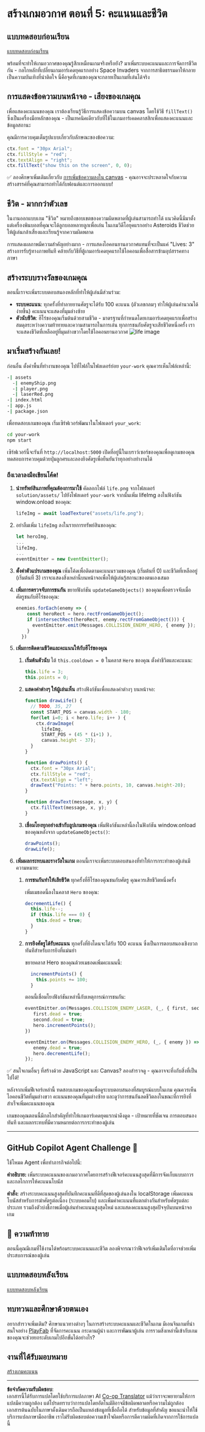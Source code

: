<!--
CO_OP_TRANSLATOR_METADATA:
{
  "original_hash": "d642759cf1542f554871f74956a59af9",
  "translation_date": "2025-10-23T21:21:31+00:00",
  "source_file": "6-space-game/5-keeping-score/README.md",
  "language_code": "th"
}
-->
# สร้างเกมอวกาศ ตอนที่ 5: คะแนนและชีวิต

## แบบทดสอบก่อนเรียน

[แบบทดสอบก่อนเรียน](https://ff-quizzes.netlify.app/web/quiz/37)

พร้อมที่จะทำให้เกมอวกาศของคุณรู้สึกเหมือนเกมจริงหรือยัง? มาเพิ่มระบบคะแนนและการจัดการชีวิตกัน - กลไกหลักที่เปลี่ยนเกมอาร์เคดยุคแรกอย่าง Space Invaders จากการสาธิตธรรมดาให้กลายเป็นความบันเทิงที่น่าติดใจ นี่คือจุดที่เกมของคุณจะกลายเป็นเกมที่เล่นได้จริง

## การแสดงข้อความบนหน้าจอ - เสียงของเกมคุณ

เพื่อแสดงคะแนนของคุณ เราต้องเรียนรู้วิธีการแสดงข้อความบน canvas โดยใช้วิธี `fillText()` ซึ่งเป็นเครื่องมือหลักของคุณ - เป็นเทคนิคเดียวกับที่ใช้ในเกมอาร์เคดคลาสสิกเพื่อแสดงคะแนนและข้อมูลสถานะ

คุณมีการควบคุมเต็มรูปแบบเกี่ยวกับลักษณะของข้อความ:

```javascript
ctx.font = "30px Arial";
ctx.fillStyle = "red";
ctx.textAlign = "right";
ctx.fillText("show this on the screen", 0, 0);
```

✅ ลองศึกษาเพิ่มเติมเกี่ยวกับ [การเพิ่มข้อความลงใน canvas](https://developer.mozilla.org/docs/Web/API/Canvas_API/Tutorial/Drawing_text) - คุณอาจจะประหลาดใจกับความสร้างสรรค์ที่คุณสามารถทำได้กับฟอนต์และการออกแบบ!

## ชีวิต - มากกว่าตัวเลข

ในงานออกแบบเกม "ชีวิต" หมายถึงขอบเขตของความผิดพลาดที่ผู้เล่นสามารถทำได้ แนวคิดนี้มีมาตั้งแต่เครื่องพินบอลที่คุณจะได้ลูกบอลหลายลูกเพื่อเล่น ในเกมวิดีโอยุคแรกอย่าง Asteroids ชีวิตช่วยให้ผู้เล่นกล้าเสี่ยงและเรียนรู้จากความผิดพลาด

การแสดงผลภาพมีความสำคัญอย่างมาก - การแสดงไอคอนยานอวกาศแทนที่จะเป็นแค่ "Lives: 3" สร้างการรับรู้ทางภาพทันที คล้ายกับวิธีที่ตู้เกมอาร์เคดยุคแรกใช้ไอคอนเพื่อสื่อสารข้ามอุปสรรคทางภาษา

## สร้างระบบรางวัลของเกมคุณ

ตอนนี้เราจะเพิ่มระบบตอบสนองหลักที่ทำให้ผู้เล่นมีส่วนร่วม:

- **ระบบคะแนน**: ทุกครั้งที่ทำลายยานศัตรูจะได้รับ 100 คะแนน (ตัวเลขกลมๆ ทำให้ผู้เล่นคำนวณได้ง่ายขึ้น) คะแนนจะแสดงที่มุมล่างซ้าย
- **ตัวนับชีวิต**: ฮีโร่ของคุณเริ่มต้นด้วยสามชีวิต - มาตรฐานที่กำหนดโดยเกมอาร์เคดยุคแรกเพื่อสร้างสมดุลระหว่างความท้าทายและความสามารถในการเล่น ทุกการชนกับศัตรูจะเสียชีวิตหนึ่งครั้ง เราจะแสดงชีวิตที่เหลืออยู่ที่มุมล่างขวาโดยใช้ไอคอนยานอวกาศ ![life image](../../../../translated_images/life.6fb9f50d53ee0413cd91aa411f7c296e10a1a6de5c4a4197c718b49bf7d63ebf.th.png)

## มาเริ่มสร้างกันเลย!

ก่อนอื่น ตั้งค่าพื้นที่ทำงานของคุณ ไปที่ไฟล์ในโฟลเดอร์ย่อย `your-work` คุณควรเห็นไฟล์เหล่านี้:

```bash
-| assets
  -| enemyShip.png
  -| player.png
  -| laserRed.png
-| index.html
-| app.js
-| package.json
```

เพื่อทดสอบเกมของคุณ เริ่มเซิร์ฟเวอร์พัฒนาในโฟลเดอร์ `your_work`:

```bash
cd your-work
npm start
```

เซิร์ฟเวอร์นี้จะรันที่ `http://localhost:5000` เปิดที่อยู่นี้ในเบราว์เซอร์ของคุณเพื่อดูเกมของคุณ ทดสอบการควบคุมด้วยปุ่มลูกศรและลองยิงศัตรูเพื่อยืนยันว่าทุกอย่างทำงานได้

### ถึงเวลาลงมือเขียนโค้ด!

1. **นำทรัพย์สินภาพที่คุณต้องการมาใช้** คัดลอกไฟล์ `life.png` จากโฟลเดอร์ `solution/assets/` ไปยังโฟลเดอร์ `your-work` จากนั้นเพิ่ม lifeImg ลงในฟังก์ชัน window.onload ของคุณ:

    ```javascript
    lifeImg = await loadTexture("assets/life.png");
    ```

1. อย่าลืมเพิ่ม `lifeImg` ลงในรายการทรัพย์สินของคุณ:

    ```javascript
    let heroImg,
    ...
    lifeImg,
    ...
    eventEmitter = new EventEmitter();
    ```
  
2. **ตั้งค่าตัวแปรเกมของคุณ** เพิ่มโค้ดเพื่อติดตามคะแนนรวมของคุณ (เริ่มต้นที่ 0) และชีวิตที่เหลืออยู่ (เริ่มต้นที่ 3) เราจะแสดงสิ่งเหล่านี้บนหน้าจอเพื่อให้ผู้เล่นรู้สถานะของตนเองเสมอ

3. **เพิ่มการตรวจจับการชนกัน** ขยายฟังก์ชัน `updateGameObjects()` ของคุณเพื่อตรวจจับเมื่อศัตรูชนกับฮีโร่ของคุณ:

    ```javascript
    enemies.forEach(enemy => {
        const heroRect = hero.rectFromGameObject();
        if (intersectRect(heroRect, enemy.rectFromGameObject())) {
          eventEmitter.emit(Messages.COLLISION_ENEMY_HERO, { enemy });
        }
      })
    ```

4. **เพิ่มการติดตามชีวิตและคะแนนให้กับฮีโร่ของคุณ** 
   1. **เริ่มต้นตัวนับ** ใต้ `this.cooldown = 0` ในคลาส `Hero` ของคุณ ตั้งค่าชีวิตและคะแนน:

        ```javascript
        this.life = 3;
        this.points = 0;
        ```

   1. **แสดงค่าต่างๆ ให้ผู้เล่นเห็น** สร้างฟังก์ชันเพื่อแสดงค่าต่างๆ บนหน้าจอ:

        ```javascript
        function drawLife() {
          // TODO, 35, 27
          const START_POS = canvas.width - 180;
          for(let i=0; i < hero.life; i++ ) {
            ctx.drawImage(
              lifeImg, 
              START_POS + (45 * (i+1) ), 
              canvas.height - 37);
          }
        }
        
        function drawPoints() {
          ctx.font = "30px Arial";
          ctx.fillStyle = "red";
          ctx.textAlign = "left";
          drawText("Points: " + hero.points, 10, canvas.height-20);
        }
        
        function drawText(message, x, y) {
          ctx.fillText(message, x, y);
        }

        ```

   1. **เชื่อมโยงทุกอย่างเข้ากับลูปเกมของคุณ** เพิ่มฟังก์ชันเหล่านี้ลงในฟังก์ชัน window.onload ของคุณหลังจาก `updateGameObjects()`:

        ```javascript
        drawPoints();
        drawLife();
        ```

1. **เพิ่มผลกระทบและรางวัลในเกม** ตอนนี้เราจะเพิ่มระบบตอบสนองที่ทำให้การกระทำของผู้เล่นมีความหมาย:

   1. **การชนกันทำให้เสียชีวิต** ทุกครั้งที่ฮีโร่ของคุณชนกับศัตรู คุณควรเสียชีวิตหนึ่งครั้ง
   
      เพิ่มเมธอดนี้ลงในคลาส `Hero` ของคุณ:

        ```javascript
        decrementLife() {
          this.life--;
          if (this.life === 0) {
            this.dead = true;
          }
        }
        ```

   2. **การยิงศัตรูได้รับคะแนน** ทุกครั้งที่ยิงโดนจะได้รับ 100 คะแนน ซึ่งเป็นการตอบสนองเชิงบวกทันทีสำหรับการยิงที่แม่นยำ

      ขยายคลาส Hero ของคุณด้วยเมธอดเพิ่มคะแนนนี้:
    
        ```javascript
          incrementPoints() {
            this.points += 100;
          }
        ```

        ตอนนี้เชื่อมโยงฟังก์ชันเหล่านี้กับเหตุการณ์การชนกัน:

        ```javascript
        eventEmitter.on(Messages.COLLISION_ENEMY_LASER, (_, { first, second }) => {
           first.dead = true;
           second.dead = true;
           hero.incrementPoints();
        })

        eventEmitter.on(Messages.COLLISION_ENEMY_HERO, (_, { enemy }) => {
           enemy.dead = true;
           hero.decrementLife();
        });
        ```

✅ สนใจเกมอื่นๆ ที่สร้างด้วย JavaScript และ Canvas? ลองสำรวจดู - คุณอาจจะทึ่งกับสิ่งที่เป็นไปได้!

หลังจากเพิ่มฟีเจอร์เหล่านี้ ทดสอบเกมของคุณเพื่อดูระบบตอบสนองที่สมบูรณ์แบบในเกม คุณควรเห็นไอคอนชีวิตที่มุมล่างขวา คะแนนของคุณที่มุมล่างซ้าย และดูว่าการชนกันลดชีวิตลงในขณะที่การยิงที่สำเร็จเพิ่มคะแนนของคุณ

เกมของคุณตอนนี้มีกลไกสำคัญที่ทำให้เกมอาร์เคดยุคแรกน่าดึงดูด - เป้าหมายที่ชัดเจน การตอบสนองทันที และผลกระทบที่มีความหมายต่อการกระทำของผู้เล่น

---

## GitHub Copilot Agent Challenge 🚀

ใช้โหมด Agent เพื่อทำภารกิจต่อไปนี้:

**คำอธิบาย:** เพิ่มระบบคะแนนของเกมอวกาศโดยการสร้างฟีเจอร์คะแนนสูงสุดที่มีการจัดเก็บแบบถาวรและกลไกการให้คะแนนโบนัส

**คำสั่ง:** สร้างระบบคะแนนสูงสุดที่บันทึกคะแนนที่ดีที่สุดของผู้เล่นลงใน localStorage เพิ่มคะแนนโบนัสสำหรับการฆ่าศัตรูต่อเนื่อง (ระบบคอมโบ) และเพิ่มค่าคะแนนที่แตกต่างกันสำหรับศัตรูแต่ละประเภท รวมถึงตัวบ่งชี้ภาพเมื่อผู้เล่นทำคะแนนสูงสุดใหม่ และแสดงคะแนนสูงสุดปัจจุบันบนหน้าจอเกม

## 🚀 ความท้าทาย

ตอนนี้คุณมีเกมที่ใช้งานได้พร้อมระบบคะแนนและชีวิต ลองพิจารณาว่าฟีเจอร์เพิ่มเติมใดที่อาจช่วยเพิ่มประสบการณ์ของผู้เล่น

## แบบทดสอบหลังเรียน

[แบบทดสอบหลังเรียน](https://ff-quizzes.netlify.app/web/quiz/38)

## ทบทวนและศึกษาด้วยตนเอง

อยากสำรวจเพิ่มเติม? ศึกษาแนวทางต่างๆ ในการสร้างระบบคะแนนและชีวิตในเกม มีเอนจินเกมที่น่าสนใจอย่าง [PlayFab](https://playfab.com) ที่จัดการคะแนน กระดานผู้นำ และการพัฒนาผู้เล่น การรวมสิ่งเหล่านี้เข้ากับเกมของคุณจะช่วยยกระดับเกมไปอีกขั้นได้อย่างไร?

## งานที่ได้รับมอบหมาย

[สร้างเกมคะแนน](assignment.md)

---

**ข้อจำกัดความรับผิดชอบ**:  
เอกสารนี้ได้รับการแปลโดยใช้บริการแปลภาษา AI [Co-op Translator](https://github.com/Azure/co-op-translator) แม้ว่าเราจะพยายามให้การแปลมีความถูกต้อง แต่โปรดทราบว่าการแปลโดยอัตโนมัติอาจมีข้อผิดพลาดหรือความไม่ถูกต้อง เอกสารต้นฉบับในภาษาดั้งเดิมควรถือเป็นแหล่งข้อมูลที่เชื่อถือได้ สำหรับข้อมูลที่สำคัญ ขอแนะนำให้ใช้บริการแปลภาษามืออาชีพ เราไม่รับผิดชอบต่อความเข้าใจผิดหรือการตีความผิดที่เกิดจากการใช้การแปลนี้